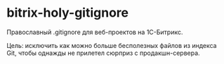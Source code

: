 # bitrix-holy-gitignore

Православный .gitignore для веб-проектов на 1С-Битрикс.

Цель: исключить как можно больше бесполезных файлов из индекса Git, чтобы однажды не прилетел сюрприз с продакшн-сервера.
